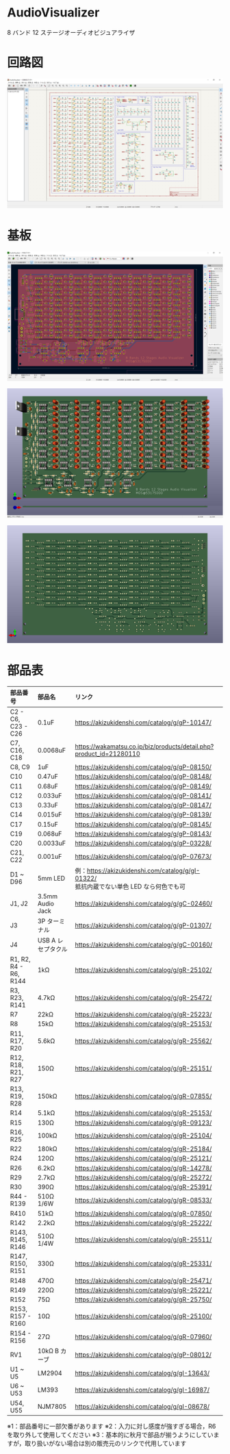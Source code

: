 # AudioVisualizer

8 バンド 12 ステージオーディオビジュアライザ

# 回路図

![image](./img/Schematic_image.png)

# 基板

![image](./img/PCB_Editor_image.png)

![image](./img/PCB_3D_image_f.png)

![image](./img/PCB_3D_image_b.png)

# 部品表

| 部品番号 | 部品名 | リンク |
|:----|:----|:----|
| C2 - C6, C23 - C26 | 0.1uF | <https://akizukidenshi.com/catalog/g/gP-10147/> |
| C7, C16, C18 | 0.0068uF | <https://wakamatsu.co.jp/biz/products/detail.php?product_id=21280110> |
| C8, C9 | 1uF | <https://akizukidenshi.com/catalog/g/gP-08150/> |
| C10 | 0.47uF | <https://akizukidenshi.com/catalog/g/gP-08148/> |
| C11 | 0.68uF | <https://akizukidenshi.com/catalog/g/gP-08149/> |
| C12 | 0.033uF | <https://akizukidenshi.com/catalog/g/gP-08141/> |
| C13 | 0.33uF | <https://akizukidenshi.com/catalog/g/gP-08147/> |
| C14 | 0.015uF | <https://akizukidenshi.com/catalog/g/gP-08139/> |
| C17 | 0.15uF | <https://akizukidenshi.com/catalog/g/gP-08145/> |
| C19 | 0.068uF | <https://akizukidenshi.com/catalog/g/gP-08143/> |
| C20 | 0.0033uF | <https://akizukidenshi.com/catalog/g/gP-03228/> |
| C21, C22 | 0.001uF | <https://akizukidenshi.com/catalog/g/gP-07673/> |
| D1 ~ D96 | 5mm LED | 例：<https://akizukidenshi.com/catalog/g/gI-01322/></br>抵抗内蔵でない単色 LED なら何色でも可 |
| J1, J2 | 3.5mm Audio Jack | <https://akizukidenshi.com/catalog/g/gC-02460/> |
| J3 | 3P ターミナル | <https://akizukidenshi.com/catalog/g/gP-01307/> |
| J4 | USB A レセプタクル | <https://akizukidenshi.com/catalog/g/gC-00160/> |
| R1, R2, R4 - R6, R144 | 1kΩ | <https://akizukidenshi.com/catalog/g/gR-25102/> |
| R3, R23, R141 | 4.7kΩ | <https://akizukidenshi.com/catalog/g/gR-25472/> |
| R7 | 22kΩ | <https://akizukidenshi.com/catalog/g/gR-25223/> |
| R8 | 15kΩ | <https://akizukidenshi.com/catalog/g/gR-25153/> |
| R11, R17, R20 | 5.6kΩ | <https://akizukidenshi.com/catalog/g/gR-25562/> |
| R12, R18, R21, R27 | 150Ω | <https://akizukidenshi.com/catalog/g/gR-25151/> |
| R13, R19, R28 | 150kΩ | <https://akizukidenshi.com/catalog/g/gR-07855/> |
| R14 | 5.1kΩ | <https://akizukidenshi.com/catalog/g/gR-25153/> |
| R15 | 130Ω | <https://akizukidenshi.com/catalog/g/gR-09123/> |
| R16, R25 | 100kΩ | <https://akizukidenshi.com/catalog/g/gR-25104/> |
| R22 | 180kΩ | <https://akizukidenshi.com/catalog/g/gR-25184/> |
| R24 | 120Ω | <https://akizukidenshi.com/catalog/g/gR-25121/> |
| R26 | 6.2kΩ | <https://akizukidenshi.com/catalog/g/gR-14278/> |
| R29 | 2.7kΩ | <https://akizukidenshi.com/catalog/g/gR-25272/> |
| R30 | 390Ω | <https://akizukidenshi.com/catalog/g/gR-25391/> |
| R44 - R139 | 510Ω 1/6W | <https://akizukidenshi.com/catalog/g/gR-08533/> |
| R410 | 51kΩ | <https://akizukidenshi.com/catalog/g/gR-07850/> |
| R142 | 2.2kΩ | <https://akizukidenshi.com/catalog/g/gR-25222/> |
| R143, R145, R146 | 510Ω 1/4W | <https://akizukidenshi.com/catalog/g/gR-25511/> |
| R147, R150, R151 | 330Ω | <https://akizukidenshi.com/catalog/g/gR-25331/> |
| R148 | 470Ω | <https://akizukidenshi.com/catalog/g/gR-25471/> |
| R149 | 220Ω | <https://akizukidenshi.com/catalog/g/gR-25221/> |
| R152 | 75Ω | <https://akizukidenshi.com/catalog/g/gR-25750/> |
| R153, R157 - R160 | 10Ω | <https://akizukidenshi.com/catalog/g/gR-25100/> |
| R154 - R156 | 27Ω | <https://akizukidenshi.com/catalog/g/gR-07960/> |
| RV1 | 10kΩ B カーブ | <https://akizukidenshi.com/catalog/g/gP-08012/> |
| U1 ~ U5 | LM2904 | <https://akizukidenshi.com/catalog/g/gI-13643/> |
| U6 ~ U53 | LM393 | <https://akizukidenshi.com/catalog/g/gI-16987/> |
| U54, U55 | NJM7805 | <https://akizukidenshi.com/catalog/g/gI-08678/> |

※1：部品番号に一部欠番があります
※2：入力に対し感度が強すぎる場合，R6 を取り外して使用してください
※3：基本的に秋月で部品が揃うようにしていますが，取り扱いがない場合は別の販売元のリンクで代用しています
